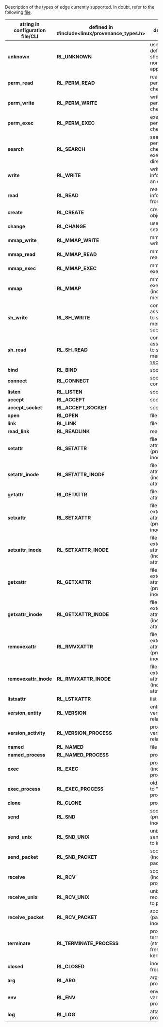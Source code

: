 Description of the types of edge currently supported. In doubt, refer to the following [file](https://github.com/CamFlow/camflow-dev/blob/dev/include/uapi/linux/provenance_types.h).

**string in configuration file/CLI** | **defined in #include<linux/provenance_types.h>** | description | prov type |
|------------------------------------|---------------------------------------------| ------------|-----------|
**unknown**|**RL_UNKNOWN**| used as default value should normally not appear |undefined
**perm_read**|**RL_PERM_READ**| read permission check| used
**perm_write**|**RL_PERM_WRITE**| write permission check| used
**perm_exec**|**RL_PERM_EXEC**| exec permission check| used
**search**|**RL_SEARCH**| search permission check (i.e. exec on directory)| used
**write**|**RL_WRITE**| write information to an object | generatedBy
**read**|**RL_READ**| read information from an object| used
**create**|**RL_CREATE**| create a new object| generatedBy
**change**|**RL_CHANGE**| used for setuid| informedBy
**mmap_write**|**RL_MMAP_WRITE**| mmap with write privilege| generatedBy
**mmap_read**|**RL_MMAP_READ**| mmap with read privilege| used
**mmap_exec**|**RL_MMAP_EXEC**| mmap with exec privilege| used
**mmap**|**RL_MMAP**| mmap with exec privilege (inode to memory)| derivedFrom
**sh_write**|**RL_SH_WRITE**| conservatively assume write to shared memory (see [section 3](https://scholar.harvard.edu/files/tfjmp/files/socc-2017.pdf))| generatedBy
**sh_read**|**RL_SH_READ**| conservatively assume write to shared memory (see [section 3](https://scholar.harvard.edu/files/tfjmp/files/socc-2017.pdf))| used
**bind**|**RL_BIND**| socket bind| generatedBy
**connect**|**RL_CONNECT**| socket connect| generatedBy
**listen**|**RL_LISTEN**| socket listen| generatedBy
**accept**|**RL_ACCEPT**| socket accept| used
**accept_socket**|**RL_ACCEPT_SOCKET**| socket accept | derived from
**open**|**RL_OPEN**| file open| used
**link**|**RL_LINK**| file link| generatedBy
**read_link**|**RL_READLINK**| read link| used
**setattr**|**RL_SETATTR**| file set attribute (process to inode)| generatedBy
**setattr_inode**|**RL_SETATTR_INODE**| file set attribute (inode to attribute)| derivedFrom
**getattr**|**RL_GETATTR**| file get attribute| used
**setxattr**|**RL_SETXATTR**| file set extended attribute (process to inode) | generatedBy
**setxattr_inode**|**RL_SETXATTR_INODE**| file set extended attribute (inode to attribute) | derivedFrom
**getxattr**|**RL_GETXATTR**| file get extended attribute (process to inode) | used
**getxattr_inode**|**RL_GETXATTR_INODE**| file get extended attribute (inode to attribute) | derivedFrom
**removexattr**|**RL_RMVXATTR**| file remove extended attribute (process to inode) | generatedBy
**removexattr_inode**|**RL_RMVXATTR_INODE**| file remove extended attribute (inode to attribute) | derivedFrom
**listxattr**|**RL_LSTXATTR**| list xattr | used
**version_entity**|**RL_VERSION**| entity state version relation | derivedFrom
**version_activity**|**RL_VERSION_PROCESS**| process state version relation| informedBy
**named**|**RL_NAMED**| file name | derivedFrom
**named_process**|**RL_NAMED_PROCESS**| process name | used
**exec**|**RL_EXEC**| process exec (inode to process)| used
**exec_process**|**RL_EXEC_PROCESS**| old "process" to "new" process| informedBy
**clone**|**RL_CLONE**| process clone| informedBy
**send**|**RL_SND**| socket send (process to inode)| generatedBy
**send_unix**|**RL_SND_UNIX**| unix socket send (process to inode)| generatedBy
**send_packet**|**RL_SND_PACKET**| socket send (inode to packet)| derivedFrom
**receive**|**RL_RCV**| socket receive (inode to process)| used
**receive_unix**|**RL_RCV_UNIX**| unix socket receive(inode to process)| used
**receive_packet**|**RL_RCV_PACKET**| socket receive (packet to inode)| derivedFrom
**terminate**|**RL_TERMINATE_PROCESS**| process terminated (structure freed in kernel) | informedBy
**closed**|**RL_CLOSED**| inode was freed| derivedFrom
**arg**|**RL_ARG**| argument to process | used
**env**|**RL_ENV**| environment variable to process| used
**log**|**RL_LOG**| attach log to process | used
